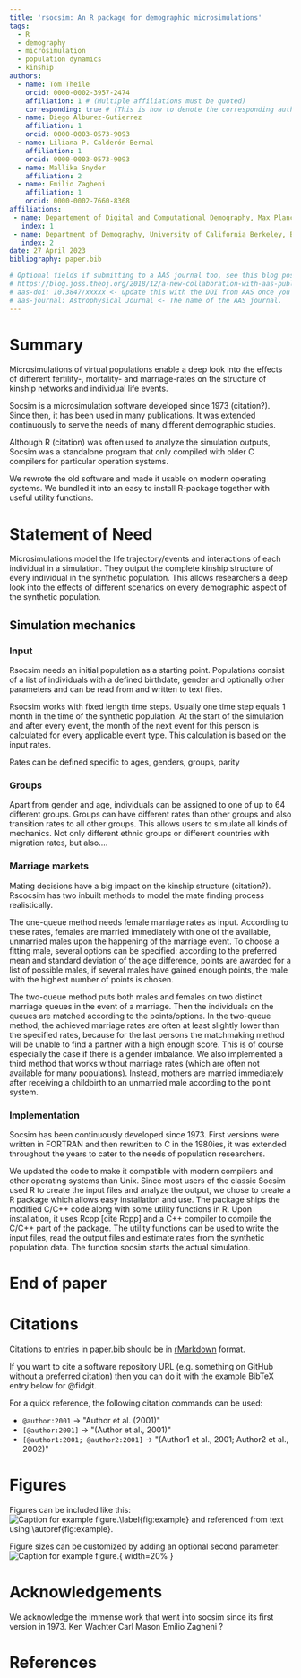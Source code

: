 ```yaml
---
title: 'rsocsim: An R package for demographic microsimulations'
tags:
  - R
  - demography
  - microsimulation
  - population dynamics
  - kinship
authors:
  - name: Tom Theile
    orcid: 0000-0002-3957-2474
    affiliation: 1 # (Multiple affiliations must be quoted)
    corresponding: true # (This is how to denote the corresponding author)
  - name: Diego Alburez-Gutierrez
    affiliation: 1
    orcid: 0000-0003-0573-9093
  - name: Liliana P. Calderón-Bernal
    affiliation: 1
    orcid: 0000-0003-0573-9093
  - name: Mallika Snyder
    affiliation: 2
  - name: Emilio Zagheni
    affiliation: 1
    orcid: 0000-0002-7660-8368
affiliations:
 - name: Departement of Digital and Computational Demography, Max Planck Institute for Demographic Research, Rostock, Germany 
   index: 1
 - name: Department of Demography, University of California Berkeley, Berkeley, CA, USA
   index: 2
date: 27 April 2023
bibliography: paper.bib

# Optional fields if submitting to a AAS journal too, see this blog post:
# https://blog.joss.theoj.org/2018/12/a-new-collaboration-with-aas-publishing
# aas-doi: 10.3847/xxxxx <- update this with the DOI from AAS once you know it.
# aas-journal: Astrophysical Journal <- The name of the AAS journal.
---
```


# Summary

Microsimulations of virtual populations enable a deep look into the effects of different fertility-, mortality- and marriage-rates on the structure of kinship networks and individual life events.

Socsim is a microsimulation software developed since 1973 (citation?). Since then, it has been used in many publications. It was extended continuously to serve the needs of many different demographic studies.

Although R (citation) was often used to analyze the simulation outputs, Socsim was a standalone program that only compiled with older C compilers for particular operation systems.  

We rewrote the old software and made it usable on modern operating systems. We bundled it into an easy to install R-package together with useful utility functions.


# Statement of Need

Microsimulations model the life trajectory/events and interactions of each individual in a simulation. They output the complete kinship structure of every individual in the synthetic population. This allows researchers a deep look into the effects of different scenarios on every demographic aspect of the synthetic population.  

## Simulation mechanics

### Input

Rsocsim needs an initial population as a starting point. Populations consist of a list of individuals with a defined birthdate, gender and optionally other parameters and can be read from and written to text files.

Rsocsim works with fixed length time steps. Usually one time step equals 1 month in the time of the synthetic population. At the start of the simulation and after every event, the month of the next event for this person is calculated for every applicable event type. This calculation is based on the input rates. 

Rates can be defined specific to ages, genders, groups, parity 

### Groups

Apart from gender and age, individuals can be assigned to one of up to 64 different groups. Groups can have different rates than other groups and also transition rates to all other groups. This allows users to simulate all kinds of mechanics. Not only different ethnic groups or different countries with migration rates, but also....

### Marriage markets

Mating decisions have a big impact on the kinship structure (citation?). Rscocsim has two inbuilt methods to model the mate finding process realistically.

The one-queue method needs female marriage rates as input. According to these rates, females are married immediately with one of the available, unmarried males upon the happening of the marriage event. To choose a fitting male, several options can be specified: according to the preferred mean and standard deviation of the age difference, points are awarded for a list of possible males, if several males have gained enough points, the male with the highest number of points is chosen.

The two-queue method puts both males and females on two distinct marriage queues in the event of a marriage. Then the individuals on the queues are matched according to the points/options. In the two-queue method, the achieved marriage rates are often at least slightly lower than the specified rates, because for the last persons the matchmaking method will be unable to find a partner with a high enough score. This is of course especially the case if there is a gender imbalance. We also implemented a third method that works without marriage rates (which are often not available for many populations). Instead, mothers are married immediately after receiving a childbirth to an unmarried male according to the point system.

### Implementation

Socsim has been continuously developed since 1973. First versions were written in FORTRAN and then rewritten to C in the 1980ies, it was extended throughout the years to cater to the needs of population researchers. 

We updated the code to make it compatible with modern compilers and other operating systems than Unix. Since most users of the classic Socsim used R to create the input files and analyze the output, we chose to create a R package which allows easy installation and use. The package ships the modified C/C++ code along with some utility functions in R. Upon installation, it uses Rcpp [cite Rcpp] and a C++ compiler to compile the C/C++ part of the package. The utility functions can be used to write the input files, read the output files and estimate rates from the synthetic population data. The function socsim starts the actual simulation.


# End of paper


# Citations

Citations to entries in paper.bib should be in
[rMarkdown](http://rmarkdown.rstudio.com/authoring_bibliographies_and_citations.html)
format.

If you want to cite a software repository URL (e.g. something on GitHub without a preferred
citation) then you can do it with the example BibTeX entry below for @fidgit.

For a quick reference, the following citation commands can be used:
- `@author:2001`  ->  "Author et al. (2001)"
- `[@author:2001]` -> "(Author et al., 2001)"
- `[@author1:2001; @author2:2001]` -> "(Author1 et al., 2001; Author2 et al., 2002)"

# Figures

Figures can be included like this:
![Caption for example figure.\label{fig:example}](figure.png)
and referenced from text using \autoref{fig:example}.

Figure sizes can be customized by adding an optional second parameter:
![Caption for example figure.](figure.png){ width=20% }

# Acknowledgements

We acknowledge the immense work that went into socsim since its first version in 1973.
Ken Wachter
Carl Mason
Emilio Zagheni
?

# References
